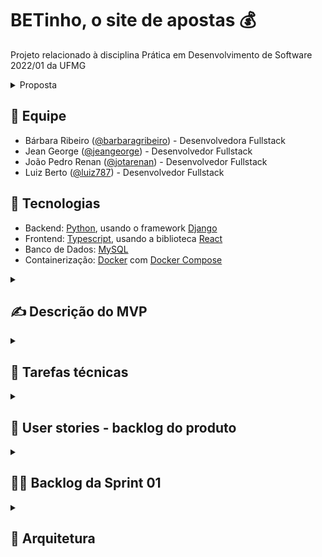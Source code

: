# BETinho, o site de apostas 💰

Projeto relacionado à disciplina Prática em Desenvolvimento de Software 2022/01 da UFMG
<details>

  <summary>Proposta </summary>

Inspirado em plataformas como o [bet365](https://pt.wikipedia.org/wiki/Bet365) e o [sportsBet](https://en.wikipedia.org/wiki/Sportsbet), a equipe desenvolverá um site que permite aos seus usuários realizarem apostas online. O nosso site permitirá o cadastro de cenários de aposta (e.g.: cadastrar um cenário referente a um jogo entre Cruzeiro e Atlético) e registrar as apostas de usuários (e.g: apostar $50 que o Cruzeiro será vencedor). Além disso, cuidará do cálculo das chances e prêmios envolvidos nas apostas.

O site **não** realizará sorteios. Ele apenas permitirá apostas.
</details>

## 👥 Equipe

- Bárbara Ribeiro ([@barbaragribeiro](https://github.com/barbaragribeiro)) - Desenvolvedora Fullstack
- Jean George ([@jeangeorge](https://github.com/jeangeorge)) - Desenvolvedor Fullstack
- João Pedro Renan ([@jotarenan](https://github.com/jotarenan)) - Desenvolvedor Fullstack
- Luiz Berto ([@luiz787](https://github.com/luiz787)) - Desenvolvedor Fullstack

## 🚀 Tecnologias

- Backend: [Python](https://www.python.org/), usando o framework [Django](https://www.djangoproject.com/t)
- Frontend: [Typescript](https://www.typescriptlang.org/), usando a biblioteca [React](https://reactjs.org/)
- Banco de Dados: [MySQL](https://www.mysql.com/)
- Containerização: [Docker](https://www.docker.com/) com [Docker Compose](https://docs.docker.com/compose/)

<details>
  <summary>
    <h2>✍ Descrição do MVP</h2>
  </summary>
  
  O MVP do BETinho visa validar se é possível e se há interesse em utilizar o meio virtual para se realizar apostas. A nossa hipótese é de que essa demanda existe, pois apostas são uma forma de diversão e entretenimento constante na sociedade, e formas de acesso ao ambiente virtual tornaram-se ubíquas. 
  
  Para isso, tomaremos as principais características encontradas em sistemas de apostas tradicionais e as reproduziremos em um site. Os tradicionais clubes de apostas em partidas esportivas, como futebol e corridas de cavalos, são a nossa principal referência.
  
  De forma simplificada, o nosso MVP permitirá aos usuários apostarem créditos virtuais no que acreditam que será o resultado de um evento. Ele irá calcular, com base no volume de apostas, qual é o resultado mais esperado pelos apostadores e balanceará o prêmio de acordo com isso. Em outras palavras, o BETinho buscará premiar melhor aqueles que correrem mais risco.
  
  Por exemplo: imagine que o evento seja um jogo do Atlético contra Cruzeiro. Se a maioria das apostas indicar uma vitória do Atlético, aqueles que apostarem no time receberão um prêmio menor caso este ganhe do que aqueles que apostarem no Cruzeiro, caso a vitória seja cruzeirense. 
  
</details>

<details>
  <summary>
    <h2>📝 Tarefas técnicas</h2>
  </summary>
  
Front-end
- Gerar Dockerfile para o front-end e incluir no docker-compose (Jean)
- Gerar projeto base React (João Pedro)
- Instalar e configurar extensões do VSCode (João Pedro)

Back-end
- Configurar Dockerfile de Python e incluir no docker-compose (Bárbara)
- Configurar django (Bárbara)

Banco de dados
- Incluir MySQL no docker-compose (Luiz)
  
</details>

<details>
  <summary>
    <h2>📜 User stories - backlog do produto</h2>
  </summary>  
  
  ### Listagem de eventos

- **Como** usuário do BETinho
- **Quero** ver a listagem dos eventos disponíveis para aposta
- **Para** verificar eventos de interesse e escolher eventos para realizar apostas.

### Detalhes do evento

- **Como** usuário do BETinho
- **Quero** poder visualizar detalhes de um evento específico como data, hora, local, participantes envolvidos e _odds_
- **Para** me informar acerca do evento, saber qual o retorno potencial de uma aposta e decidir se vou ou não apostar (e em qual resultado).

### Apostar

- **Como** usuário do BETinho
- **Quero** poder apostar em um resultado de um evento
- **Para** obter retorno financeiro _fictício_ caso o resultado se concretize.

### Cadastro de eventos

- **Como** administrador do BETinho
- **Quero** poder cadastrar novos eventos
- **Para** permitir que os usuários do BETinho consigam fazer apostas nesses eventos.

### Edição e deleção de eventos

- **Como** administrador do BETinho
- **Quero** poder editar e deletar eventos
- **Para** poder adaptar a plataforma à mudanças externas (ex.: cancelamento de jogo, mudança de horário), e dessa manter a qualidade do conteúdo do BETinho.

### Cálculo de odds

- **Como** administrador do BETinho
- **Quero** que o sistema calcule automaticamente as _odds_ de cada possível resultado de um evento, baseado na proporção de apostas em cada resultado
- **Para** que os usuários saibam o potencial de ganho em cada possível resultado de um evento, e para que isso não tenha que ser feito manualmente pelos administradores do BETinho.

### Atualização de resultados de eventos

- **Como** administrador do BETinho
- **Quero** que o sistema permita lançar o resultado de um evento
- **Para** que o evento seja encerrado e o pagamento para os vencedores possa ser feito.

### Pagamento aos vencedores

- **Como** usuário do BETinho
- **Quero** que o sistema realize o pagamento para os vencedores de forma automática quando um evento for encerrado (resultado lançado)
- **Para** que eu possa desfrutar dos meus gains 💪 🤑

### Cadastro, edição e deleção de conta

- **Como** usuário do BETinho
- **Quero** que o sistema permita criar uma conta, editar o perfil e deletar a conta
- **Para** que eu possa utilizar o sistema de forma autenticada e ter controle sob meus dados.

### Agrupamento/filtragem de eventos por categoria

- **Como** usuário do BETinho
- **Quero** que o sistema agrupe eventos em categorias (ex.: Futebol, Fórmula 1, Basquete)
- **Para** que eu possa visualizar e achar os eventos do meu interesse com maior facilidade.

### Cadastro, edição e deleção de categorias

- **Como** administrador do BETinho
- **Quero** que o sistema possibilite cadastrar, editar e deletar categorias
- **Para** que as categorias de eventos possam ser mantidas pelos administradores.
  
</details>

<details>
  <summary>
    <h2>👨‍💻 Backlog da Sprint 01</h2>
  </summary>
  
  A sprint 1 contemplará as seguintes histórias do backlog do produto, subdivididas em tarefas:
  
  - Listagem de eventos
    - [Backend] Criar endpoint de listagem de todos os eventos - Bárbara
    - [Frontend] Criar tela de listagem de eventos - João Pedro
  - Detalhes do evento
    - [Backend] Criar endpoint de obter evento por id - Bárbara
    - [Frontend] Criar tela de exibição de detalhes do evento - João Pedro
  - Apostar
    - [Backend] Criar endpoint de criação de aposta - Luiz
    - [Frontend] Criar tela de apostar - Jean
  - Cadastro de eventos
    - [Backend] Criar endpoint de cadastro de eventos - Bárbara
    - [Frontend] Criar tela de cadastrar evento - João Pedro
  - Cálculo de odds
    - [Backend] Criar função de cálculo de odds - Luiz
    - [Backend] Criar endpoint de leitura das odds de um evento - Luiz
    - [Frontend] Criar componente para exibir odds do evento - Jean
  
</details>


<details>
  <summary>
    <h2>👷‍ Arquitetura</h2>
  </summary>
  
  A arquitetura foi baseada nos princípios de DDD e seguiu os moldes da arquitetura hexagonal, sendo ambos detalhados abaixo.
  
  ### DDD

  Os princípios do DDD permitem que o domínio da aplicação seja separado das tecnologias empregadas. Para atingir este objetivo, utilizamos uma linguagem ubíqua no código, a qual contém termos específicos ao nosso domínio como exemplificado a seguir:
  - **Event**: Um evento envolvendo dois times, com um deles saindo vencedor;
  - **Team**: Um time (que disputa eventos);
  - **Bet**: Uma aposta de um valor X no time Y como vencedor de um evento Z;
  - **Odd**: Multiplicador variável que representa o quanto uma aposta no vencedor correto paga.

  Além disso, a aplicação foi construída utilizando objetos de tipos específicos alinhados com o DDD. Especificamente, utilizamos objetos de valor, entidades, serviços, repositórios e agregados.

  - **Objetos de valor**: Estes são objetos que caracterizam um estado, que não possuem um identificador. São eles:
      - datetime (da bilbioteca padrão de Python);
      - EventResult, que representa o estado do resultado de um evento (casa ganha, de fora ganha, empate) e é usado no cálculo das odds
      - EventRequest, que representa um pedido de criação de um evento;
      - EventOdds, que contém o estado dos multiplicadores para os três possíveis resultados.
  - **Entidades**: Entidades são objetos únicos e que possuem um identificador. Em nossa aplicação, temos Bet, Event e Team.
  - **Serviços**: Algumas operações podem ser feitas no sistema, constituindo _serviços_. Implementamos os serviços EventRegistrationServiceImpl, EventFetchingServiceImpl, BetRegistrationServiceImpl, OddsFetchingServiceImpl, OddsCalculatorImpl.
  - **Repositórios**: Implementamos alguns _repositórios_ que têm o papel de recuperar objetos e persistir as mudanças geradas pelos serviços no banco de dados. Especificamente, temos EventRepository, BetRepository e TeamRepository.
  - **Agregado**: Um agregado é um conjunto coerente de entidades e objetos de valor. Em nosso sistema, Event e Team formam um agregado, sendo Event a raiz.

  ### Arquitetura Hexagonal

  #### Motivação
  A principal motivação para o uso da arquitetura hexagonal é manter uma separação entre domínio e tecnologia, o que se alinha aos princípios do DDD. Com isso, o baixo acoplamento não só favorece mudanças, mas também o reúso e a testabilidade do código.
 
  Como nosso backend foi escrito usando Django, foi preciso tomar o cuidado de manter todo o framework fora da nossa camada de domínio. Essa é, inclusive, uma motivação para o uso da arquitetura hexagonal: se Django for trocado no futuro por outra tecnologia, o domínio da aplicação permanece intacto, e somente novos adaptadores serão escritos para poder se "conectar" a ele.
  
  #### Portas e adaptadores

  Nossas portas são classes abstratas (ABCs de Python, cujo papel nesse contexto é o mesmo de interfaces de outras linguagens) que os adaptadores usam para poderem se comunicar com o domínio. No caso das portas de entrada, temos:
  - EventRegistrationService
  - EventFetchingService
  - BetRegistrationService
  - OddsFetchingService
  
  Já as portas de saída são EventRepository, BetRepository e TeamRepository. Os adaptadores, que fazem parte da camada de infraestrutura, fazem a conexão entre o domínio e tecnologias/serviços externos. No nosso caso, os adaptadores de entrada recebem requisições HTTP através do Django e chamam os serviços correspondentes do domínio. São eles:
  - BetView
  - EventListView
  - EventRegistrationView 
  - OddsView
 
  Os adaptadores de saída, por outro lado, comunicam-se com o banco de dados para buscar dados e persistir mudanças usando o ORM do Django, sendo eles BetRepositoryImpl, EventRepositoryImpl e TeamRepositoryImpl.
  
  #### Exemplo - ver odds de um evento
  Um de nossos _endpoints_ retorna as _odds_ de determinado evento. Aqui seguiremos o fluxo que ocorre ao realizar uma chamada a esse endpoint (_/events/{event_id}/odds/_).

  ![Event odds diagram](diagrams/hexagonal_architecture_odds_fetching.png)
  
  No diagrama, o hexágono laranja representa o limite do domínio, e o hexágono verde representa a camada de adaptadores. Os componentes em roxo (OddsView e BetRepositoryImpl) são os adaptadores, e os componentes em vermelho (OddsFetchingService e BetRepository) são as portas, que ficam dentro dos limites do domínio.
  
  O fluxo começa com uma chamada HTTP, que é tratada pelo OddsView (_controller_, adaptador de entrada). O OddsView, por sua vez, chama a porta de entrada (OddsFetchingService), que é uma fachada para realizar uma operação no domínio, e faz parte da camada de domínio. Essa porta de entrada é implementada por uma classe de serviço de dentro do domínio, OddsFetchingServiceImpl, que orquestra a operação e se comunica com outras classes de domínio. OddsFetchingServiceImpl precisa listar as apostas de um evento para calcular as _odds_, então chama a porta de saída BetRepository, que é uma fachada para acesso ao banco de dados, e também reside no domínio. Essa porta de saída é implementada pelo adaptador de saída, BetRepositoryImpl, que fica na camada de adaptadores, e faz uso das facilidades do ORM do Django para realizar o acesso ao banco de dados.

  Dessa forma, a camada de domínio fica livre de qualquer tipo de detalhe de tecnologia, e delimita a comunicação com o mundo externo por meio das portas e adaptadores.

  #### Exemplo - registrar um evento

  ![Event registration diagram](diagrams/hexagonal_architecture_event_registration.png)

  Outro _endpoint_ do nosso sistema faz o registro de um evento. Nesse caso, a chamada HTTP, do tipo _post_, é tratada pelo adaptador de entrada EventRegistrationView, que usa a porta de entrada EventRegistrationService para se comunicar com o domínio. O serviço que a implementa é EventRegistrationServiceImpl, o qual lida com classes do domínio para criar a nova entidade Event, e precisa se comunicar com o banco de dados para persistir a mudança, salvando o novo evento, e também para recuperar os objetos Team necessários, já que Event possui chave estrangeira para dois times, e cria um novo caso o time não esteja cadastrado ainda. Com isso, este serviço precisa usar duas portas de saída, EventRepository e TeamRepository. As duas são implementadas, respectivamente, pelos adaptadores de saída EventRepositoryImpl e TeamRepositoryImpl, os quais usam o ORM do Django para se comunicarem com o banco de dados.

  Os demais endpoints (EventFetchingService e BetRegistrationService) são análogos aos dois apresentados aqui, com as portas, adaptadores e serviços explicados na seção anterior.

</details>
